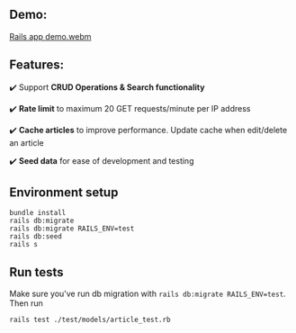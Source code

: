## Demo:

[Rails app demo.webm](https://github.com/anhminhtran235/eng-intern-assessment-rails/assets/54651212/1108e850-8158-43e0-a1c1-06046b88e6c7)

## Features:

✔️ Support **CRUD Operations & Search functionality**

✔️ **Rate limit** to maximum 20 GET requests/minute per IP address

✔️ **Cache articles** to improve performance. Update cache when edit/delete an article

✔️ **Seed data** for ease of development and testing

## Environment setup

```
bundle install
rails db:migrate
rails db:migrate RAILS_ENV=test
rails db:seed
rails s
```

## Run tests

Make sure you've run db migration with `rails db:migrate RAILS_ENV=test`. Then run

```
rails test ./test/models/article_test.rb
```

